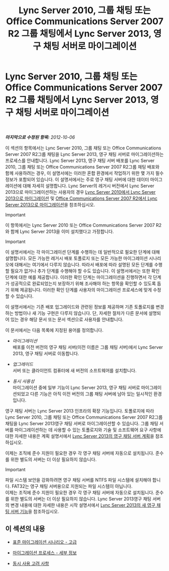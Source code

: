 ﻿---
title: Lync Server 2010, 그룹 채팅 또는 Office Communications Server 2007 R2 그룹 채팅에서 Lync Server 2013, 영구 채팅 서버로 마이그레이션
TOCTitle: Lync Server 2010, 그룹 채팅 또는 Office Communications Server 2007 R2 그룹 채팅에서 Lync Server 2013, 영구 채팅 서버로 마이그레이션
ms:assetid: 5b4d3db1-6eba-4932-b49c-f60bcf9488f9
ms:mtpsurl: https://technet.microsoft.com/ko-kr/library/Gg615442(v=OCS.15)
ms:contentKeyID: 49303749
ms.date: 08/24/2015
mtps_version: v=OCS.15
ms.translationtype: HT
---

# Lync Server 2010, 그룹 채팅 또는 Office Communications Server 2007 R2 그룹 채팅에서 Lync Server 2013, 영구 채팅 서버로 마이그레이션

 

_**마지막으로 수정된 항목:** 2012-10-06_

이 섹션의 항목에서는 Lync Server 2010, 그룹 채팅 또는 Office Communications Server 2007 R2그룹 채팅을 Lync Server 2013, 영구 채팅 서버로 마이그레이션하는 프로세스를 안내합니다. Lync Server 2013, 영구 채팅 서버 배포를 Lync Server 2010, 그룹 채팅 또는 Office Communications Server 2007 R2그룹 채팅 배포와 함께 사용하려는 경우, 이 설명서에는 이러한 혼합 환경에서 작업하기 위한 몇 가지 필수 정보가 포함되어 있습니다. 이 설명서에서는 주로 영구 채팅 서버에 대한 데이터 마이그레이션에 대해 자세히 설명합니다. Lync Server의 레거시 버전에서 Lync Server 2013으로 마이그레이션하는 사용자의 경우 [Lync Server 2010에서 Lync Server 2013으로 마이그레이션](migration-from-lync-server-2010-to-lync-server-2013.md) 및 [Office Communications Server 2007 R2에서 Lync Server 2013으로 마이그레이션](migration-from-office-communications-server-2007-r2-to-lync-server-2013.md)을 참조하십시오.


> [!IMPORTANT]
> 이 항목에서는 Lync Server 2010 또는 Office Communications Server 2007 R2와 함께 Lync Server 2013을 이미 설치했다고 가정합니다.




> [!IMPORTANT]
> 이 설명서에서는 각 마이그레이션 단계를 수행하는 데 일반적으로 필요한 단계에 대해 설명합니다. 모든 가능한 레거시 배포 토폴로지 또는 모든 가능한 마이그레이션 시나리오에 대해서는 여기에서 다루지 않습니다. 따라서 배포에 따라 설명된 모든 단계를 수행할 필요가 없거나 추가 단계를 수행해야 할 수도 있습니다. 이 설명서에서는 또한 확인 단계에 대한 예를 제공합니다. 이러한 확인 단계는 마이그레이션을 진행하면서 각 단계가 성공적으로 완료되었는지 보장하기 위해 조사해야 하는 항목을 확인할 수 있도록 돕기 위해 제공됩니다. 이러한 확인 단계를 사용자의 마이그레이션 프로세스에 맞게 수정할 수 있습니다.



이 설명서에서는 기존 배포 업그레이드와 관련된 정보를 제공하며 기존 토폴로지를 변경하는 방법이나 새 기능 구현은 다루지 않습니다. 단, 자세한 절차가 다른 문서에 설명되어 있는 경우 해당 문서 또는 문서 섹션으로 사용자를 안내합니다.

이 문서에서는 다음 목록에 지정된 용어를 정의합니다.

  - *마이그레이션*   
    배포를 이전 버전의 영구 채팅 서버(이전 이름은 그룹 채팅 서버)에서 Lync Server 2013, 영구 채팅 서버로 이동합니다.

<!-- end list -->

  - *업그레이드*   
    서버 또는 클라이언트 컴퓨터에 새 버전의 소프트웨어를 설치합니다.

<!-- end list -->

  - *동시 사용성*   
    마이그레이션 중에 일부 기능이 Lync Server 2013, 영구 채팅 서버로 마이그레이션되었고 다른 기능은 아직 이전 버전의 그룹 채팅 서버에 남아 있는 일시적인 환경입니다.

영구 채팅 서버는 Lync Server 2013 인프라의 확장 기능입니다. 토폴로지에 따라 Lync Server 2010, 그룹 채팅 또는 Office Communications Server 2007 R2그룹 채팅을 Lync Server 2013영구 채팅 서버로 마이그레이션할 수 있습니다. 그룹 채팅 서버를 마이그레이션하는 데 사용할 수 있는 토폴로지와 기술 및 소프트웨어 요구 사항에 대한 자세한 내용은 계획 설명서에서 [Lync Server 2013의 영구 채팅 서버 계획](lync-server-2013-planning-for-persistent-chat-server.md)을 참조하십시오.

이제는 조직에 준수 지원이 필요한 경우 각 영구 채팅 서버에 자동으로 설치됩니다. 준수를 위한 별도의 서버는 더 이상 필요하지 않습니다.


> [!IMPORTANT]
> 파일 시스템 보안을 강화하려면 영구 채팅 서버를 NTFS 파일 시스템에 설치해야 합니다. FAT32는 영구 채팅 서버용으로 지원되는 파일 시스템이 아닙니다.<BR>이제는 조직에 준수 지원이 필요한 경우 각 영구 채팅 서버에 자동으로 설치됩니다. 준수를 위한 별도의 서버는 더 이상 필요하지 않습니다. Lync Server 2013영구 채팅 서버의 변경 내용에 대한 자세한 내용은 시작 설명서에서 <A href="lync-server-2013-new-persistent-chat-server-features.md">Lync Server 2013의 새 영구 채팅 서버 기능</A>을 참조하십시오.



## 이 섹션의 내용

  - [표준 마이그레이션 시나리오 - 고급](standard-migration-scenario-high-level.md)

  - [마이그레이션 프로세스 - 세부 정보](migration-process-details.md)

  - [동시 사용 고려 사항](coexistence-considerations.md)

